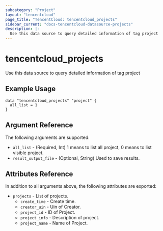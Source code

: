```yaml
---
subcategory: "Project"
layout: "tencentcloud"
page_title: "TencentCloud: tencentcloud_projects"
sidebar_current: "docs-tencentcloud-datasource-projects"
description: |-
  Use this data source to query detailed information of tag project
---
```


# tencentcloud_projects

Use this data source to query detailed information of tag project

## Example Usage

```hcl
data "tencentcloud_projects" "project" {
  all_list = 1
}
```

## Argument Reference

The following arguments are supported:

* `all_list` - (Required, Int) 1 means to list all project, 0 means to list visible project.
* `result_output_file` - (Optional, String) Used to save results.

## Attributes Reference

In addition to all arguments above, the following attributes are exported:

* `projects` - List of projects.
  * `create_time` - Create time.
  * `creator_uin` - Uin of Creator.
  * `project_id` - ID of Project.
  * `project_info` - Description of project.
  * `project_name` - Name of Project.


